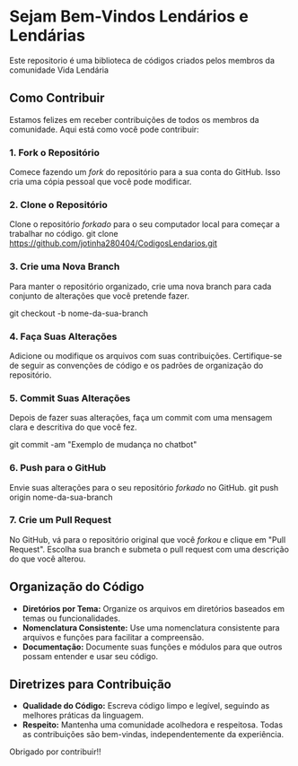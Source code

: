 # Sejam Bem-Vindos Lendários e Lendárias
Este repositorio é uma biblioteca de códigos criados pelos membros da comunidade Vida Lendária

## Como Contribuir

Estamos felizes em receber contribuições de todos os membros da comunidade. Aqui está como você pode contribuir:

### 1. Fork o Repositório

Comece fazendo um *fork* do repositório para a sua conta do GitHub. Isso cria uma cópia pessoal que você pode modificar.

### 2. Clone o Repositório

Clone o repositório *forkado* para o seu computador local para começar a trabalhar no código.
 git clone https://github.com/jotinha280404/CodigosLendarios.git
 
### 3. Crie uma Nova Branch

Para manter o repositório organizado, crie uma nova branch para cada conjunto de alterações que você pretende fazer.

  git checkout -b nome-da-sua-branch

### 4. Faça Suas Alterações

Adicione ou modifique os arquivos com suas contribuições. Certifique-se de seguir as convenções de código e os padrões de organização do repositório.

### 5. Commit Suas Alterações

Depois de fazer suas alterações, faça um commit com uma mensagem clara e descritiva do que você fez.

  git commit -am "Exemplo de mudança no chatbot"

### 6. Push para o GitHub

Envie suas alterações para o seu repositório *forkado* no GitHub.
  git push origin nome-da-sua-branch
  
### 7. Crie um Pull Request

No GitHub, vá para o repositório original que você *forkou* e clique em "Pull Request". Escolha sua branch e submeta o pull request com uma descrição do que você alterou.

## Organização do Código

- **Diretórios por Tema:** Organize os arquivos em diretórios baseados em temas ou funcionalidades.
- **Nomenclatura Consistente:** Use uma nomenclatura consistente para arquivos e funções para facilitar a compreensão.
- **Documentação:** Documente suas funções e módulos para que outros possam entender e usar seu código.

## Diretrizes para Contribuição

- **Qualidade do Código:** Escreva código limpo e legível, seguindo as melhores práticas da linguagem.
- **Respeito:** Mantenha uma comunidade acolhedora e respeitosa. Todas as contribuições são bem-vindas, independentemente da experiência.


Obrigado por contribuir!!
